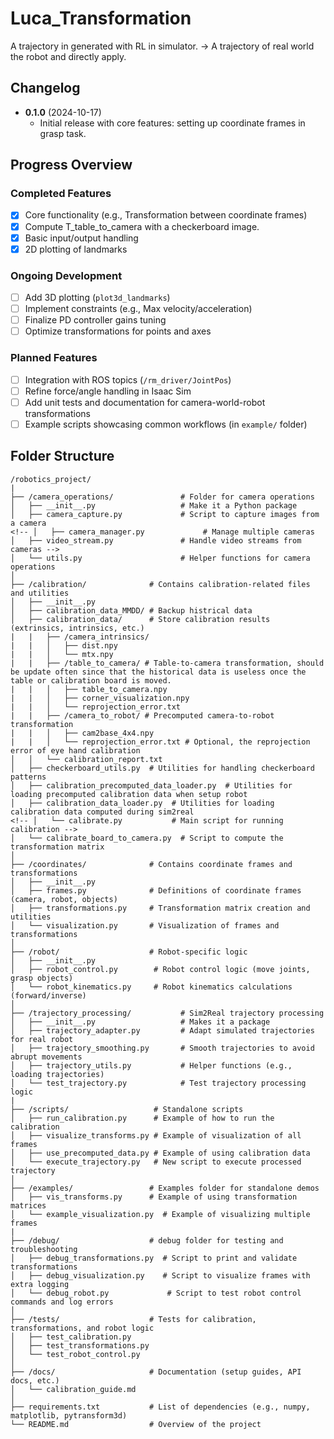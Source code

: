 # Luca_Transformation
A trajectory in generated with RL in simulator. -> A trajectory of real world the robot and directly apply.

## Changelog
- **0.1.0** (2024-10-17)
    - Initial release with core features: setting up coordinate frames in grasp task.

## Progress Overview

### Completed Features
- [x] Core functionality (e.g., Transformation between coordinate frames)
- [x] Compute T_table_to_camera with a checkerboard image.
- [x] Basic input/output handling
- [x] 2D plotting of landmarks

### Ongoing Development
- [ ] Add 3D plotting (`plot3d_landmarks`)
- [ ] Implement constraints (e.g., Max velocity/acceleration)
- [ ] Finalize PD controller gains tuning  
- [ ] Optimize transformations for points and axes

### Planned Features
- [ ] Integration with ROS topics (`/rm_driver/JointPos`)
- [ ] Refine force/angle handling in Isaac Sim
- [ ] Add unit tests and documentation for camera-world-robot transformations  
- [ ] Example scripts showcasing common workflows (in `example/` folder)

## Folder Structure
```
/robotics_project/
|
├── /camera_operations/               # Folder for camera operations
│   ├── __init__.py                   # Make it a Python package
│   ├── camera_capture.py             # Script to capture images from a camera
<!-- │   ├── camera_manager.py             # Manage multiple cameras
│   ├── video_stream.py               # Handle video streams from cameras -->
│   └── utils.py                      # Helper functions for camera operations
│
├── /calibration/              # Contains calibration-related files and utilities
│   ├── __init__.py
│   ├── calibration_data_MMDD/ # Backup histrical data 
│   ├── calibration_data/      # Store calibration results (extrinsics, intrinsics, etc.)
|   |   ├── /camera_intrinsics/
|   |   │   ├── dist.npy
|   |   │   └── mtx.npy
|   |   ├── /table_to_camera/ # Table-to-camera transformation, should be update often since that the historical data is useless once the table or calibration board is moved.
|   |   │   ├── table_to_camera.npy
|   |   │   ├── corner_visualization.npy
|   |   │   └── reprojection_error.txt
|   |   ├── /camera_to_robot/ # Precomputed camera-to-robot transformation
|   |   │   ├── cam2base_4x4.npy
|   |   │   └── reprojection_error.txt # Optional, the reprojection error of eye hand calibration
│   │   └── calibration_report.txt
│   ├── checkerboard_utils.py  # Utilities for handling checkerboard patterns
│   ├── calibration_precomputed_data_loader.py  # Utilities for loading precomputed calibration data when setup robot
│   ├── calibration_data_loader.py  # Utilities for loading calibration data computed during sim2real
<!-- │   └── calibrate.py           # Main script for running calibration -->
│   └── calibrate_board_to_camera.py  # Script to compute the transformation matrix
│
├── /coordinates/              # Contains coordinate frames and transformations
│   ├── __init__.py
│   ├── frames.py              # Definitions of coordinate frames (camera, robot, objects)
│   ├── transformations.py     # Transformation matrix creation and utilities
│   └── visualization.py       # Visualization of frames and transformations
│
├── /robot/                    # Robot-specific logic
│   ├── __init__.py
│   ├── robot_control.py        # Robot control logic (move joints, grasp objects)
│   └── robot_kinematics.py     # Robot kinematics calculations (forward/inverse)
│
├── /trajectory_processing/           # Sim2Real trajectory processing
│   ├── __init__.py                   # Makes it a package
│   ├── trajectory_adapter.py         # Adapt simulated trajectories for real robot
│   ├── trajectory_smoothing.py       # Smooth trajectories to avoid abrupt movements
│   ├── trajectory_utils.py           # Helper functions (e.g., loading trajectories)
│   └── test_trajectory.py            # Test trajectory processing logic
|
├── /scripts/                   # Standalone scripts
│   ├── run_calibration.py      # Example of how to run the calibration
│   ├── visualize_transforms.py # Example of visualization of all frames
│   ├── use_precomputed_data.py # Example of using calibration data
│   └── execute_trajectory.py   # New script to execute processed trajectory
│
├── /examples/                 # Examples folder for standalone demos
│   ├── vis_transforms.py      # Example of using transformation matrices
│   └── example_visualization.py  # Example of visualizing multiple frames
|
├── /debug/                    # debug folder for testing and troubleshooting
│   ├── debug_transformations.py  # Script to print and validate transformations
│   ├── debug_visualization.py    # Script to visualize frames with extra logging
│   └── debug_robot.py             # Script to test robot control commands and log errors
│
├── /tests/                    # Tests for calibration, transformations, and robot logic
│   ├── test_calibration.py
│   ├── test_transformations.py
│   └── test_robot_control.py
│
├── /docs/                     # Documentation (setup guides, API docs, etc.)
│   └── calibration_guide.md
│
├── requirements.txt           # List of dependencies (e.g., numpy, matplotlib, pytransform3d)
└── README.md                  # Overview of the project
```